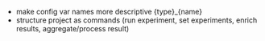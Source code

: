 * make config var names more descriptive {type}_{name}
* structure project as commands (run experiment, set experiments, enrich results, aggregate/process result)
